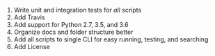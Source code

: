 1. Write unit and integration tests for *all* scripts
1. Add Travis
1. Add support for Python 2.7, 3.5, and 3.6
1. Organize docs and folder structure better
1. Add all scripts to single CLI for easy running, testing, and searching
1. Add License
